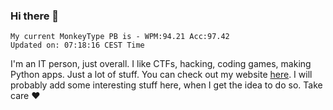 ### Hi there 👋
<!-- PB START -->
```
My current MonkeyType PB is - WPM:94.21 Acc:97.42
Updated on: 07:18:16 CEST Time
```
<!-- PB END -->
I'm an IT person, just overall. I like CTFs, hacking, coding games, making Python apps. Just a lot of stuff.
You can check out my website [here](https://skill3472.github.io/).
I will probably add some interesting stuff here, when I get the idea to do so. Take care ❤️
